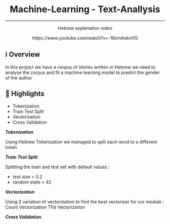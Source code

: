 <h1 align="center">Machine-Learning - Text-Anallysis</h1>

***

<p align="center">Hebrew explenation video</p>
<p align="center">https://www.youtube.com/watch?v=-18xmAskm1Q</p>


## ℹ️ Overview

In this project we have a corpus of stories written in Hebrew
we need to analyse the corpus and fit a machine learning model to predict the gender of the author

## 🌟 Highlights

- Tokenization
- Train Test Split
- Vectorization
- Cross Validation

***Tokenization***

Using Hebrew Tokenization we managed to split each word to a different token

***Train Test Split***

Splitting the train and test set with default values :
- test size = 0.2
- random state = 42

***Vectorization***

Using 2 variation of vectorization to find the best vectorizer for our module :
Count Vectorization
Tfid Vectorization

***Cross Validation***
